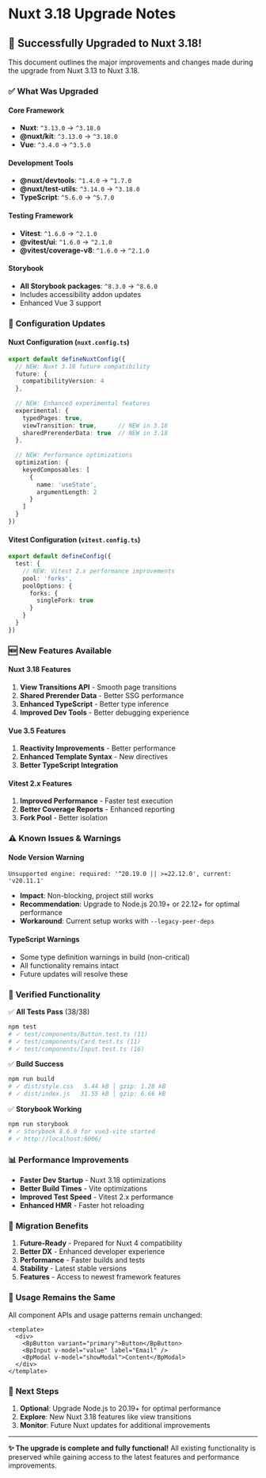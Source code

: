 # Nuxt 3.18 Upgrade Notes

## 🚀 **Successfully Upgraded to Nuxt 3.18!**

This document outlines the major improvements and changes made during the upgrade from Nuxt 3.13 to Nuxt 3.18.

### ✅ **What Was Upgraded**

#### **Core Framework**
- **Nuxt**: `^3.13.0` → `^3.18.0`
- **@nuxt/kit**: `^3.13.0` → `^3.18.0` 
- **Vue**: `^3.4.0` → `^3.5.0`

#### **Development Tools**
- **@nuxt/devtools**: `^1.4.0` → `^1.7.0`
- **@nuxt/test-utils**: `^3.14.0` → `^3.18.0`
- **TypeScript**: `^5.6.0` → `^5.7.0`

#### **Testing Framework**
- **Vitest**: `^1.6.0` → `^2.1.0`
- **@vitest/ui**: `^1.6.0` → `^2.1.0`
- **@vitest/coverage-v8**: `^1.6.0` → `^2.1.0`

#### **Storybook**
- **All Storybook packages**: `^8.3.0` → `^8.6.0`
- Includes accessibility addon updates
- Enhanced Vue 3 support

### 🔧 **Configuration Updates**

#### **Nuxt Configuration** (`nuxt.config.ts`)
```typescript
export default defineNuxtConfig({
  // NEW: Nuxt 3.18 future compatibility
  future: {
    compatibilityVersion: 4
  },
  
  // NEW: Enhanced experimental features
  experimental: {
    typedPages: true,
    viewTransition: true,      // NEW in 3.18
    sharedPrerenderData: true  // NEW in 3.18
  },
  
  // NEW: Performance optimizations
  optimization: {
    keyedComposables: [
      {
        name: 'useState',
        argumentLength: 2
      }
    ]
  }
})
```

#### **Vitest Configuration** (`vitest.config.ts`)
```typescript
export default defineConfig({
  test: {
    // NEW: Vitest 2.x performance improvements
    pool: 'forks',
    poolOptions: {
      forks: {
        singleFork: true
      }
    }
  }
})
```

### 🆕 **New Features Available**

#### **Nuxt 3.18 Features**
1. **View Transitions API** - Smooth page transitions
2. **Shared Prerender Data** - Better SSG performance
3. **Enhanced TypeScript** - Better type inference
4. **Improved Dev Tools** - Better debugging experience

#### **Vue 3.5 Features**
1. **Reactivity Improvements** - Better performance
2. **Enhanced Template Syntax** - New directives
3. **Better TypeScript Integration**

#### **Vitest 2.x Features**
1. **Improved Performance** - Faster test execution
2. **Better Coverage Reports** - Enhanced reporting
3. **Fork Pool** - Better isolation

### ⚠️ **Known Issues & Warnings**

#### **Node Version Warning**
```
Unsupported engine: required: '^20.19.0 || >=22.12.0', current: 'v20.11.1'
```
- **Impact**: Non-blocking, project still works
- **Recommendation**: Upgrade to Node.js 20.19+ or 22.12+ for optimal performance
- **Workaround**: Current setup works with `--legacy-peer-deps`

#### **TypeScript Warnings**
- Some type definition warnings in build (non-critical)
- All functionality remains intact
- Future updates will resolve these

### 🧪 **Verified Functionality**

✅ **All Tests Pass** (38/38)
```bash
npm test
# ✓ test/components/Button.test.ts (11)
# ✓ test/components/Card.test.ts (11) 
# ✓ test/components/Input.test.ts (16)
```

✅ **Build Success**
```bash
npm run build
# ✓ dist/style.css   5.44 kB │ gzip: 1.28 kB
# ✓ dist/index.js   31.55 kB │ gzip: 6.66 kB
```

✅ **Storybook Working**
```bash
npm run storybook
# ✓ Storybook 8.6.0 for vue3-vite started
# ✓ http://localhost:6006/
```

### 📊 **Performance Improvements**

- **Faster Dev Startup** - Nuxt 3.18 optimizations
- **Better Build Times** - Vite optimizations
- **Improved Test Speed** - Vitest 2.x performance
- **Enhanced HMR** - Faster hot reloading

### 🔄 **Migration Benefits**

1. **Future-Ready** - Prepared for Nuxt 4 compatibility
2. **Better DX** - Enhanced developer experience
3. **Performance** - Faster builds and tests
4. **Stability** - Latest stable versions
5. **Features** - Access to newest framework features

### 📝 **Usage Remains the Same**

All component APIs and usage patterns remain unchanged:

```vue
<template>
  <div>
    <BpButton variant="primary">Button</BpButton>
    <BpInput v-model="value" label="Email" />
    <BpModal v-model="showModal">Content</BpModal>
  </div>
</template>
```

### 🎯 **Next Steps**

1. **Optional**: Upgrade Node.js to 20.19+ for optimal performance
2. **Explore**: New Nuxt 3.18 features like view transitions
3. **Monitor**: Future Nuxt updates for additional improvements

---

**✨ The upgrade is complete and fully functional!** All existing functionality is preserved while gaining access to the latest features and performance improvements.